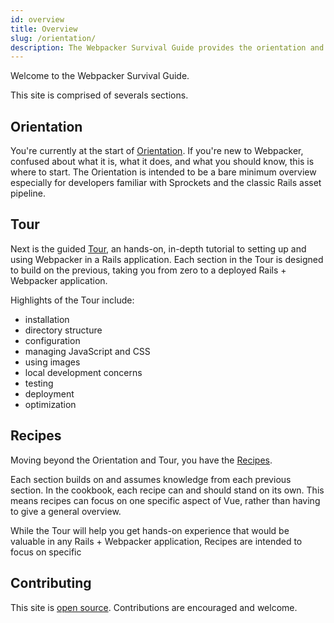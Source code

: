 ```yaml
---
id: overview
title: Overview
slug: /orientation/
description: The Webpacker Survival Guide provides the orientation and tips Rails developers need to use Webpacker successfully and without the frustration.
---
```


Welcome to the Webpacker Survival Guide.

This site is comprised of severals sections.

## Orientation

You're currently at the start of [Orientation](/orientation/). If you're new to Webpacker, confused about what it is, what it does, and what you should know, this is where to start. The Orientation is intended to be a bare minimum overview especially for developers familiar with Sprockets and the classic Rails asset pipeline.

## Tour

Next is the guided [Tour](/tour/), an hands-on, in-depth tutorial to setting up and using Webpacker in a Rails application. Each section in the Tour is designed to build on the previous, taking you from zero to a deployed Rails + Webpacker application.

Highlights of the Tour include:

- installation
- directory structure
- configuration
- managing JavaScript and CSS
- using images
- local development concerns
- testing
- deployment
- optimization

## Recipes

Moving beyond the Orientation and Tour, you have the [Recipes](/recipes/).

Each section builds on and assumes knowledge from each previous section. In the cookbook, each recipe can and should stand on its own. This means recipes can focus on one specific aspect of Vue, rather than having to give a general overview.

While the Tour will help you get hands-on experience that would be valuable in any Rails + Webpacker application, Recipes are intended to focus on specific

## Contributing

This site is [open source](https://github.com/rossta/webpackersurvival.guide). Contributions are encouraged and welcome.
